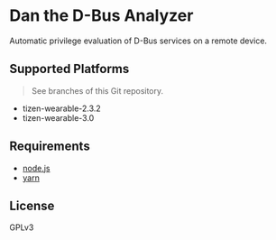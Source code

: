 # Dan the D-Bus Analyzer

Automatic privilege evaluation of D-Bus services on a remote device.

## Supported Platforms

> See branches of this Git repository.

* tizen-wearable-2.3.2
* tizen-wearable-3.0

## Requirements

* [node.js](https://nodejs.org/en/download/current/)
* [yarn](https://yarnpkg.com/en/docs/install)

## License

GPLv3

